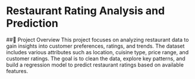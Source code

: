 # Restaurant Rating Analysis and Prediction
##📌 Project Overview
This project focuses on analyzing restaurant data to gain insights into customer preferences, ratings, and trends. The dataset includes various attributes such as location, cuisine type, price range, and customer ratings. The goal is to clean the data, explore key patterns, and build a regression model to predict restaurant ratings based on available features.
